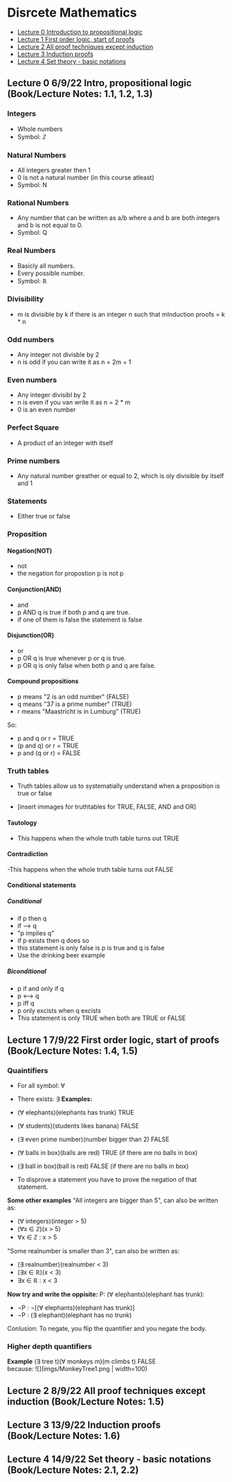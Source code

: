 # Disrcete Mathematics

- [Lecture 0 Introduction to propositional logic](#Lecture0)
- [Lecture 1 First order logic, start of proofs](#Lecture1)
- [Lecture 2 All proof techniques except induction](#Lecture2)
- [Lecture 3 Induction proofs](#Lecture3)
- [Lecture 4 Set theory - basic notations](#Lecture4)

## <a name=Lecture0></a> Lecture 0 6/9/22 Intro, propositional logic (Book/Lecture Notes: 1.1, 1.2, 1.3)
### Integers
- Whole numbers
- Symbol: ℤ

### Natural Numbers
- All integers greater then 1
- 0 is not a natural number (in this course atleast)
- Symbol: N

### Rational Numbers
- Any number that can be written as a/b where a and b are both integers and b is not equal to 0.
- Symbol: Q

### Real Numbers
- Basicly all numbers. 
- Every possible number.
- Symbol: ℝ

### Divisibility
- m is divisible by k if there is an integer n such that mInduction proofs = k * n

### Odd numbers
- Any integer not divisble by 2
- n is odd if you can write it as n = 2m + 1

### Even numbers
- Any integer divisibl by 2
- n is even if you van write it as n = 2 * m
- 0 is an even number

### Perfect Square
- A product of an integer with itself

### Prime numbers
- Any natural number greather or equal to 2, which is oly divisible by itself and 1

### Statements
- Either true or false


### Proposition
#### Negation(NOT)
- not
- the negation for propostion p is not p

#### Conjunction(AND)
- and
- p AND q is true if both p and q are true.
- if one of them is false the statement is false

#### Disjunction(OR)
- or
- p OR q is true whenever p or q is true.
- p OR q is only false when both p and q are false.

#### Compound propositions
- p means "2 is an odd number" (FALSE)
- q means "37 is a prime number" (TRUE)
- r means "Maastricht is in Lumburg" (TRUE)

So:
- p and q or r  = TRUE
- (p and q) or r = TRUE
- p and (q or r) = FALSE

### Truth tables
- Truth tables allow us to systematially understand when a proposition is true or false

- [insert immages for truthtables for TRUE, FALSE, AND and OR]
#### Tautology
- This happens when the whole truth table turns out TRUE

#### Contradiction
-This happens when the whole truth table turns out FALSE

#### Conditional statements
##### Conditional
- if p then q
- if --> q
- "p implies q"
- if p exists then q does so
- this statement is only false is p is true and q is false
- Use the drinking beer example

##### Biconditional
- p if and only if q
- p <--> q
- p iff q
- p only excists when q excists
- This statement is only TRUE when both are TRUE or FALSE

## <a name=Lecture1></a> Lecture 1 7/9/22 First order logic, start of proofs (Book/Lecture Notes: 1.4, 1.5)

### Quaintifiers
- For all symbol: ∀
- There exists: ∃
**Examples:**
- (∀ elephants)(elephants has trunk) TRUE
- (∀ students)(students likes banana) FALSE
- (∃ even prime number)(number bigger than 2) FALSE
- (∀ balls in box)(balls are red) TRUE (if there are no balls in box)
- (∃ ball in box)(ball is red) FALSE (if there are no balls in box)

- To disprove a statement you have to prove the negation of that statement.

**Some other examples**
"All integers are bigger than 5", can also be written as:
- (∀ integers)(integer > 5)
- (∀x ∈ ℤ)(x > 5)
- ∀x ∈ ℤ : x > 5

"Some realnumber is smaller than 3", can also be written as:
- (∃ realnumber)(realnumber < 3)
- (∃x ∈ ℝ)(x < 3)
- ∃x ∈ ℝ : x < 3

**Now try and write the oppisite:**
P: (∀ elephants)(elephant has trunk):
- ¬P : ¬[(∀ elephants)(elephant has trunk)]
- ¬P : (∃ elephant)(elephant has no trunk)

Conlusion: To negate, you flip the quantifier and you negate the body.

### Higher depth quantifiers

**Example**
(∃ tree t)(∀ monkeys m)(m climbs t) FALSE  
because:
![](imgs/MonkeyTree1.png | width=100)



## <a name=Lecture2></a> Lecture 2 8/9/22 All proof techniques except induction (Book/Lecture Notes: 1.5)

## <a name=Lecture3></a> Lecture 3 13/9/22 Induction proofs (Book/Lecture Notes: 1.6)

## <a name=Lecture4></a> Lecture 4 14/9/22 Set theory - basic notations (Book/Lecture Notes: 2.1, 2.2)




